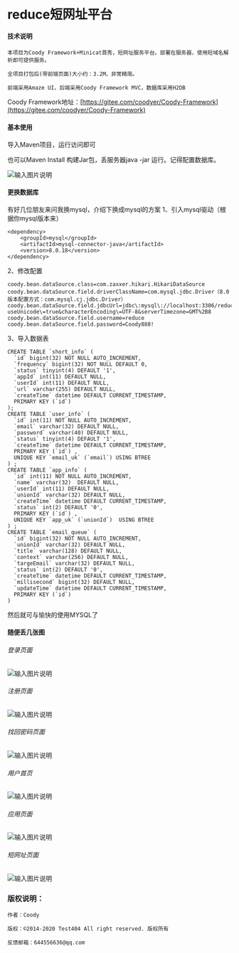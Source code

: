 # reduce短网址平台

#### 技术说明

    本项目为Coody Framework+Minicat首秀，短网址服务平台。部署在服务器，使用短域名解析即可提供服务。

    全项目打包后(带前端页面)大小约：3.2M，非常精简。

    前端采用Amaze UI，后端采用Coody Framework MVC，数据库采用H2DB


Coody Framework地址：[https://gitee.com/coodyer/Coody-Framework](https://gitee.com/coodyer/Coody-Framework)

#### 基本使用

导入Maven项目，运行访问即可

也可以Maven Install 构建Jar包，丢服务器java -jar 运行。记得配置数据库。

![输入图片说明](https://images.gitee.com/uploads/images/2020/0110/173922_5072b0fb_1200611.png "8.png")

#### 更换数据库

有好几位朋友来问我换mysql，介绍下换成mysql的方案
1、引入mysql驱动（根据你mysql版本来）

```
<dependency>
    <groupId>mysql</groupId>
    <artifactId>mysql-connector-java</artifactId>
    <version>8.0.18</version>
</dependency>
```
2、修改配置

```
coody.bean.dataSource.class=com.zaxxer.hikari.HikariDataSource
coody.bean.dataSource.field.driverClassName=com.mysql.jdbc.Driver（8.0版本配置方式：com.mysql.cj.jdbc.Driver）
coody.bean.dataSource.field.jdbcUrl=jdbc\:mysql\://localhost:3306/reduce?useUnicode\=true&characterEncoding\=UTF-8&serverTimezone=GMT%2B8
coody.bean.dataSource.field.username=reduce
coody.bean.dataSource.field.password=Coody888!
```
3、导入数据表

```
CREATE TABLE `short_info` (
  `id` bigint(32) NOT NULL AUTO_INCREMENT,
  `frequency` bigint(32) NOT NULL DEFAULT 0,
  `status` tinyint(4) DEFAULT '1',
  `appId` int(11) DEFAULT NULL,
  `userId` int(11) DEFAULT NULL,
  `url` varchar(255) DEFAULT NULL,
  `createTime` datetime DEFAULT CURRENT_TIMESTAMP,
  PRIMARY KEY (`id`) 
);
CREATE TABLE `user_info` (
  `id` int(11) NOT NULL AUTO_INCREMENT,
  `email` varchar(32) DEFAULT NULL,
  `password` varchar(40) DEFAULT NULL,
  `status` tinyint(4) DEFAULT '1',
  `createTime` datetime DEFAULT CURRENT_TIMESTAMP,
  PRIMARY KEY (`id`) ,
  UNIQUE KEY `email_uk` (`email`) USING BTREE
) ;
CREATE TABLE `app_info` (
  `id` int(11) NOT NULL AUTO_INCREMENT,
  `name` varchar(32)  DEFAULT NULL,
  `userId` int(11) DEFAULT NULL,
  `unionId` varchar(32) DEFAULT NULL,
  `createTime` datetime DEFAULT CURRENT_TIMESTAMP,
  `status` int(2) DEFAULT '0',
  PRIMARY KEY (`id`) ,
  UNIQUE KEY `app_uk` (`unionId`)  USING BTREE
) ;
CREATE TABLE `email_queue` (
  `id` bigint(32) NOT NULL AUTO_INCREMENT,
  `unionId` varchar(32) DEFAULT NULL,
  `title` varchar(128) DEFAULT NULL,
  `context` varchar(256) DEFAULT NULL,
  `targeEmail` varchar(32) DEFAULT NULL,
  `status` int(2) DEFAULT '0',
  `createTime` datetime DEFAULT CURRENT_TIMESTAMP,
  `millisecond` bigint(32) DEFAULT NULL,
  `updateTime` datetime DEFAULT CURRENT_TIMESTAMP,
  PRIMARY KEY (`id`)
)

```

然后就可与愉快的使用MYSQL了

#### 随便丢几张图

###### 登录页面

![输入图片说明](https://images.gitee.com/uploads/images/2020/0110/171636_d9d9093f_1200611.png "1.png")

###### 注册页面

![输入图片说明](https://images.gitee.com/uploads/images/2020/0110/171653_0950dff5_1200611.png "2.png")

###### 找回密码页面

![输入图片说明](https://images.gitee.com/uploads/images/2020/0110/171709_80999218_1200611.png "3.png")

###### 用户首页

![输入图片说明](https://images.gitee.com/uploads/images/2020/0110/171729_a20c28b9_1200611.png "4.png")

###### 应用页面

![输入图片说明](https://images.gitee.com/uploads/images/2020/0110/171743_a4f5b2c0_1200611.png "5.png")

###### 短网址页面

![输入图片说明](https://images.gitee.com/uploads/images/2020/0110/171756_649adeb7_1200611.png "6.png")


### 版权说明：

    作者：Coody
    
    版权：©2014-2020 Test404 All right reserved. 版权所有

    反馈邮箱：644556636@qq.com

